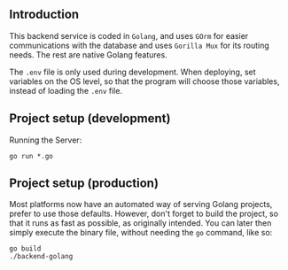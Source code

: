 ## Introduction

This backend service is coded in `Golang`, and uses `GOrm` for easier communications with the database and uses `Gorilla Mux` for its routing needs. The rest are native Golang features.

The `.env` file is only used during development. When deploying, set variables on the OS level, so that the program will choose those variables, instead of loading the `.env` file.

## Project setup (development)

Running the Server:

```
go run *.go
```

## Project setup (production)

Most platforms now have an automated way of serving Golang projects, prefer to use those defaults. However, don't forget to build the project, so that it runs as fast as possible, as originally intended. You can later then simply execute the binary file, without needing the `go` command, like so:

```
go build
./backend-golang
```
